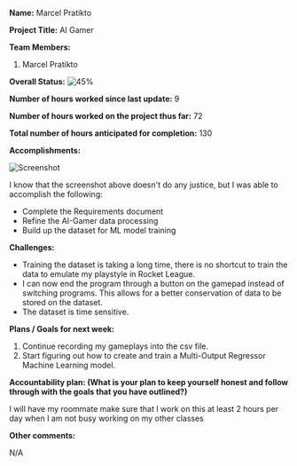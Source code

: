 **Name:** Marcel Pratikto

**Project Title:** AI Gamer

**Team Members:**
1. Marcel Pratikto

**Overall Status:**
![45%](https://progress-bar.dev/45?title=Progress)

**Number of hours worked since last update:** 9

**Number of hours worked on the project thus far:** 72

**Total number of hours anticipated for completion:** 130

**Accomplishments:**

![Screenshot](C:/GitHub/AI-Gamer/Screenshots/Requirements-Data-State.png)

I know that the screenshot above doesn't do any justice, but I was able to accomplish the following:

* Complete the Requirements document
* Refine the AI-Gamer data processing
* Build up the dataset for ML model training

**Challenges:**

* Training the dataset is taking a long time, there is no shortcut to train the data to emulate my playstyle in Rocket League.
* I can now end the program through a button on the gamepad instead of switching programs. This allows for a better conservation of data to be stored on the dataset.
* The dataset is time sensitive.

**Plans / Goals for next week:**

1. Continue recording my gameplays into the csv file.
2. Start figuring out how to create and train a Multi-Output Regressor Machine Learning model.

**Accountability plan: (What is your plan to keep yourself honest and follow through with the goals that you have outlined?)**

I will have my roommate make sure that I work on this at least 2 hours per day when I am not busy working on my other classes

**Other comments:**

N/A